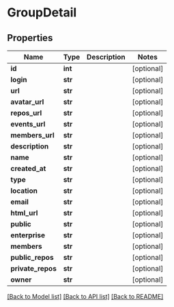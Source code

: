 # GroupDetail

## Properties
Name | Type | Description | Notes
------------ | ------------- | ------------- | -------------
**id** | **int** |  | [optional] 
**login** | **str** |  | [optional] 
**url** | **str** |  | [optional] 
**avatar_url** | **str** |  | [optional] 
**repos_url** | **str** |  | [optional] 
**events_url** | **str** |  | [optional] 
**members_url** | **str** |  | [optional] 
**description** | **str** |  | [optional] 
**name** | **str** |  | [optional] 
**created_at** | **str** |  | [optional] 
**type** | **str** |  | [optional] 
**location** | **str** |  | [optional] 
**email** | **str** |  | [optional] 
**html_url** | **str** |  | [optional] 
**public** | **str** |  | [optional] 
**enterprise** | **str** |  | [optional] 
**members** | **str** |  | [optional] 
**public_repos** | **str** |  | [optional] 
**private_repos** | **str** |  | [optional] 
**owner** | **str** |  | [optional] 

[[Back to Model list]](../README.md#documentation-for-models) [[Back to API list]](../README.md#documentation-for-api-endpoints) [[Back to README]](../README.md)



